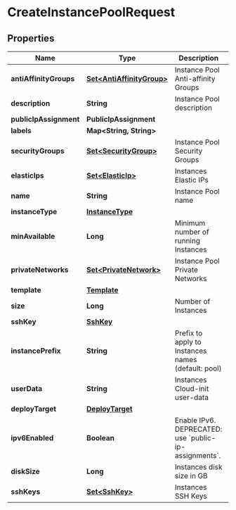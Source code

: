 

# CreateInstancePoolRequest


## Properties

| Name | Type | Description | Notes |
|------------ | ------------- | ------------- | -------------|
|**antiAffinityGroups** | [**Set&lt;AntiAffinityGroup&gt;**](AntiAffinityGroup.md) | Instance Pool Anti-affinity Groups |  [optional] |
|**description** | **String** | Instance Pool description |  [optional] |
|**publicIpAssignment** | **PublicIpAssignment** |  |  [optional] |
|**labels** | **Map&lt;String, String&gt;** |  |  [optional] |
|**securityGroups** | [**Set&lt;SecurityGroup&gt;**](SecurityGroup.md) | Instance Pool Security Groups |  [optional] |
|**elasticIps** | [**Set&lt;ElasticIp&gt;**](ElasticIp.md) | Instances Elastic IPs |  [optional] |
|**name** | **String** | Instance Pool name |  |
|**instanceType** | [**InstanceType**](InstanceType.md) |  |  |
|**minAvailable** | **Long** | Minimum number of running Instances |  [optional] |
|**privateNetworks** | [**Set&lt;PrivateNetwork&gt;**](PrivateNetwork.md) | Instance Pool Private Networks |  [optional] |
|**template** | [**Template**](Template.md) |  |  |
|**size** | **Long** | Number of Instances |  |
|**sshKey** | [**SshKey**](SshKey.md) |  |  [optional] |
|**instancePrefix** | **String** | Prefix to apply to Instances names (default: pool) |  [optional] |
|**userData** | **String** | Instances Cloud-init user-data |  [optional] |
|**deployTarget** | [**DeployTarget**](DeployTarget.md) |  |  [optional] |
|**ipv6Enabled** | **Boolean** | Enable IPv6. DEPRECATED: use &#x60;public-ip-assignments&#x60;. |  [optional] |
|**diskSize** | **Long** | Instances disk size in GB |  |
|**sshKeys** | [**Set&lt;SshKey&gt;**](SshKey.md) | Instances SSH Keys |  [optional] |




